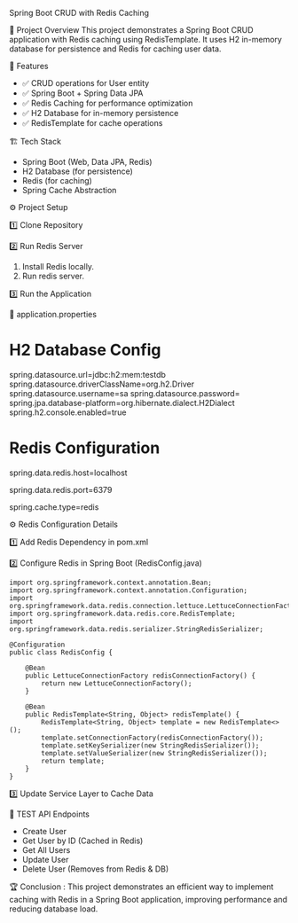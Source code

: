 Spring Boot CRUD with Redis Caching

🚀 Project Overview
This project demonstrates a Spring Boot CRUD application with Redis caching using RedisTemplate. It uses H2 in-memory database for persistence and Redis for caching user data.

📌 Features
* ✅ CRUD operations for User entity
* ✅ Spring Boot + Spring Data JPA
* ✅ Redis Caching for performance optimization
* ✅ H2 Database for in-memory persistence
* ✅ RedisTemplate for cache operations

🏗️ Tech Stack
* Spring Boot (Web, Data JPA, Redis)
* H2 Database (for persistence)
* Redis (for caching)
* Spring Cache Abstraction

⚙️ Project Setup

1️⃣ Clone Repository

2️⃣ Run Redis Server
1. Install Redis locally.
2. Run redis server.

3️⃣ Run the Application

📄 application.properties
# H2 Database Config
spring.datasource.url=jdbc:h2:mem:testdb
spring.datasource.driverClassName=org.h2.Driver
spring.datasource.username=sa
spring.datasource.password=
spring.jpa.database-platform=org.hibernate.dialect.H2Dialect
spring.h2.console.enabled=true

# Redis Configuration
spring.data.redis.host=localhost

spring.data.redis.port=6379

spring.cache.type=redis

⚙️ Redis Configuration Details

1️⃣ Add Redis Dependency in pom.xml

2️⃣ Configure Redis in Spring Boot (RedisConfig.java)

```
import org.springframework.context.annotation.Bean;
import org.springframework.context.annotation.Configuration;
import org.springframework.data.redis.connection.lettuce.LettuceConnectionFactory;
import org.springframework.data.redis.core.RedisTemplate;
import org.springframework.data.redis.serializer.StringRedisSerializer;

@Configuration
public class RedisConfig {

    @Bean
    public LettuceConnectionFactory redisConnectionFactory() {
        return new LettuceConnectionFactory();
    }

    @Bean
    public RedisTemplate<String, Object> redisTemplate() {
        RedisTemplate<String, Object> template = new RedisTemplate<>();
        template.setConnectionFactory(redisConnectionFactory());
        template.setKeySerializer(new StringRedisSerializer());
        template.setValueSerializer(new StringRedisSerializer());
        return template;
    }
}
```
️3️⃣ Update Service Layer to Cache Data

📜 TEST API Endpoints
* Create User
* Get User by ID (Cached in Redis)
* Get All Users
* Update User
* Delete User (Removes from Redis & DB)

🏆 Conclusion : 
This project demonstrates an efficient way to implement caching with Redis in a Spring Boot application, improving performance and reducing database load.


